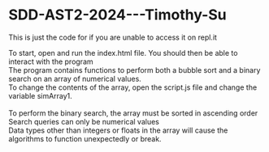 # SDD-AST2-2024---Timothy-Su
This is just the code for if you are unable to access it on repl.it
<br>

To start, open and run the index.html file. You should then be able to interact with the program
<br>
The program contains functions to perform both a bubble sort and a binary search on an array of numerical values.
<br>
To change the contents of the array, open the script.js file and change the variable simArray1.
<br>
<br>
To perform the binary search, the array must be sorted in ascending order
<br>
Search queries can only be numerical values
<br>
Data types other than integers or floats in the array will cause the algorithms to function unexpectedly or break.
